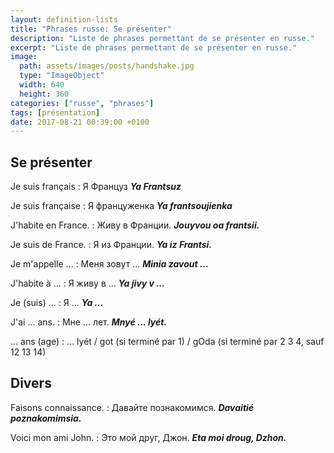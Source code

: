 ```yaml
---
layout: definition-lists
title: "Phrases russe: Se présenter"
description: "Liste de phrases permettant de se présenter en russe."
excerpt: "Liste de phrases permettant de se présenter en russe."
image:
  path: assets/images/posts/handshake.jpg
  type: "ImageObject"
  width: 640
  height: 360
categories: ["russe", "phrases"]
tags: [présentation]
date: 2017-08-21 00:39:00 +0100
---
```


## Se présenter

Je suis français
: Я Француз
*__Ya Frantsuz__*

Je suis française
: Я француженка
*__Ya frantsoujienka__*

J'habite en France.
: Живу в Франции.
*__Jouyvou oa frantsii.__*

Je suis de France.
: Я из Франции.
*__Ya iz Frantsi.__*

Je m'appelle ...
: Меня зовут ...
*__Minia zavout ...__*

J'habite à ...
: Я живу в ...
*__Ya jivy v ...__*

Je (suis) ...
: Я ...
*__Ya ...__*

J'ai ... ans.
: Мне ... лет.
*__Mnyé ... lyét.__*

... ans (age)
: ... lyét / got (si terminé par 1) / gOda (si terminé par 2 3 4, sauf 12 13 14)


## Divers

Faisons connaissance.
: Давайте познакомимся.
*__Davaitié poznakomimsia.__*

Voici mon ami John.
: Это мой друг, Джон.
*__Eta moi droug, Dzhon.__*
